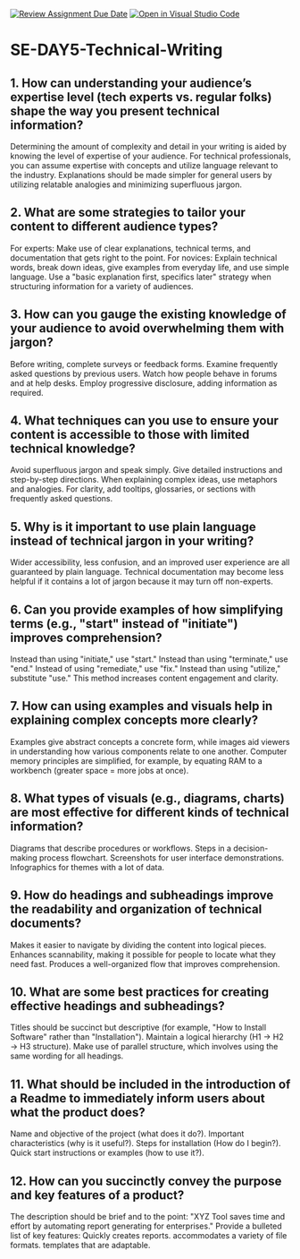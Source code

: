 [![Review Assignment Due Date](https://classroom.github.com/assets/deadline-readme-button-22041afd0340ce965d47ae6ef1cefeee28c7c493a6346c4f15d667ab976d596c.svg)](https://classroom.github.com/a/zsAR-pyY)
[![Open in Visual Studio Code](https://classroom.github.com/assets/open-in-vscode-2e0aaae1b6195c2367325f4f02e2d04e9abb55f0b24a779b69b11b9e10269abc.svg)](https://classroom.github.com/online_ide?assignment_repo_id=18781204&assignment_repo_type=AssignmentRepo)
# SE-DAY5-Technical-Writing
## 1. How can understanding your audience’s expertise level (tech experts vs. regular folks) shape the way you present technical information?
Determining the amount of complexity and detail in your writing is aided by knowing the level of expertise of your audience. For technical professionals, you can assume expertise with concepts and utilize language relevant to the industry. Explanations should be made simpler for general users by utilizing relatable analogies and minimizing superfluous jargon.

## 2. What are some strategies to tailor your content to different audience types?
For experts: Make use of clear explanations, technical terms, and documentation that gets right to the point.
For novices: Explain technical words, break down ideas, give examples from everyday life, and use simple language.
Use a "basic explanation first, specifics later" strategy when structuring information for a variety of audiences.

## 3. How can you gauge the existing knowledge of your audience to avoid overwhelming them with jargon?
Before writing, complete surveys or feedback forms.
Examine frequently asked questions by previous users.
Watch how people behave in forums and at help desks.
Employ progressive disclosure, adding information as required.

## 4. What techniques can you use to ensure your content is accessible to those with limited technical knowledge?
Avoid superfluous jargon and speak simply.
Give detailed instructions and step-by-step directions.
When explaining complex ideas, use metaphors and analogies.
For clarity, add tooltips, glossaries, or sections with frequently asked questions.

## 5. Why is it important to use plain language instead of technical jargon in your writing?
Wider accessibility, less confusion, and an improved user experience are all guaranteed by plain language. Technical documentation may become less helpful if it contains a lot of jargon because it may turn off non-experts.

## 6. Can you provide examples of how simplifying terms (e.g., "start" instead of "initiate") improves comprehension?
Instead than using "initiate," use "start."
Instead than using "terminate," use "end."
Instead of using "remediate," use "fix."
Instead than using "utilize," substitute "use."
This method increases content engagement and clarity.

## 7. How can using examples and visuals help in explaining complex concepts more clearly?
Examples give abstract concepts a concrete form, while images aid viewers in understanding how various components relate to one another. Computer memory principles are simplified, for example, by equating RAM to a workbench (greater space = more jobs at once).

## 8. What types of visuals (e.g., diagrams, charts) are most effective for different kinds of technical information?
Diagrams that describe procedures or workflows.
Steps in a decision-making process flowchart.
Screenshots for user interface demonstrations.
Infographics for themes with a lot of data.

## 9. How do headings and subheadings improve the readability and organization of technical documents?
Makes it easier to navigate by dividing the content into logical pieces.
Enhances scannability, making it possible for people to locate what they need fast.
Produces a well-organized flow that improves comprehension.

## 10. What are some best practices for creating effective headings and subheadings?
Titles should be succinct but descriptive (for example, "How to Install Software" rather than "Installation").
Maintain a logical hierarchy (H1 → H2 → H3 structure).
Make use of parallel structure, which involves using the same wording for all headings.

## 11. What should be included in the introduction of a Readme to immediately inform users about what the product does?
Name and objective of the project (what does it do?).
Important characteristics (why is it useful?).
Steps for installation (How do I begin?).
Quick start instructions or examples (how to use it?).

## 12. How can you succinctly convey the purpose and key features of a product?
The description should be brief and to the point: "XYZ Tool saves time and effort by automating report generating for enterprises."
Provide a bulleted list of key features:
Quickly creates reports.
accommodates a variety of file formats.
templates that are adaptable.
